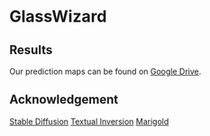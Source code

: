 # GlassWizard


## Results

Our prediction maps can be found on [Google Drive](https://drive.google.com/file/d/1PtYWrFRD9qlUk4BhvoWHmvJ20YuLye58/view?usp=sharing). 


## Acknowledgement
[Stable Diffusion](https://huggingface.co/stabilityai/stable-diffusion-2)
[Textual Inversion](https://github.com/rinongal/textual_inversion)
[Marigold](https://github.com/prs-eth/Marigold)
